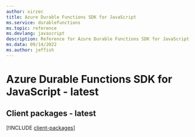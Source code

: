 ```yaml
---
author: xirzec
title: Azure Durable Functions SDK for JavaScript
ms.service: durablefunctions
ms.topic: reference
ms.devlang: javascript
description: Reference for Azure Durable Functions SDK for JavaScript
ms.data: 09/14/2022
ms.author: jeffish
---
```

# Azure Durable Functions SDK for JavaScript - latest

## Client packages - latest
[!INCLUDE [client-packages](durable-functions-client-index.md)]